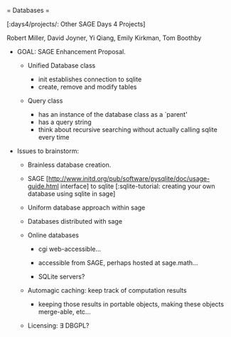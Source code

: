 = Databases =

[:days4/projects/: Other SAGE Days 4 Projects]

Robert Miller, David Joyner, Yi Qiang, Emily Kirkman, Tom Boothby

 * GOAL: SAGE Enhancement Proposal.

   * Unified Database class
     * init establishes connection to sqlite
     * create, remove and modify tables
     
   * Query class
     * has an instance of the database class as a `parent'
     * has a query string
     * think about recursive searching without actually calling sqlite every time

 * Issues to brainstorm:

   * Brainless database creation.

   * SAGE [http://www.initd.org/pub/software/pysqlite/doc/usage-guide.html interface] to sqlite [:sqlite-tutorial: creating your own database using sqlite in sage]

   * Uniform database approach within sage

   * Databases distributed with sage

   * Online databases
 
     * cgi web-accessible...

     * accessible from SAGE, perhaps hosted at sage.math...

     * SQLite servers?

   * Automagic caching: keep track of computation results

     * keeping those results in portable objects, making these objects merge-able, etc...

   * Licensing: $\exists$ DBGPL?
